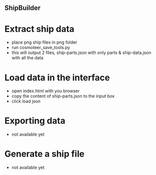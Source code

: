 ## ShipBuilder
# Extract ship data
* place png ship files in png folder
* run cosmoteer_save_tools.py
* this will output 2 files, ship-parts.json with only parts & ship-data.json with all the data

# Load data in the interface
* open index.html with you browser
* copy the content of ship-parts.json to the input box
* click load json

# Exporting data
* not available yet

# Generate a ship file
* not available yet

